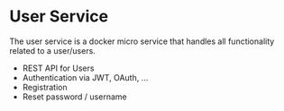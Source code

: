 # User Service

The user service is a docker micro service that handles all functionality related to a user/users.

* REST API for Users
* Authentication via JWT, OAuth, ...
* Registration
* Reset password / username

